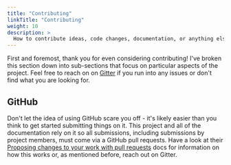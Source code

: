 ```yaml
---
title: "Contributing"
linkTitle: "Contributing"
weight: 10
description: >
  How to contribute ideas, code changes, documentation, or anything else
---
```


First and foremost, thank you for even considering contributing! I've broken this section down into sub-sections that focus on particular aspects of the project. Feel free to reach on on [Gitter](https://gitter.im/PiWeatherRock/community) if you run into any issues or don't find what you are looking for.

## GitHub

Don't let the idea of using GitHub scare you off - it's likely easier than you think to get started submitting things on it. This project and all of the documentation rely on it so all submissions, including submissions by project members, must come via a GitHub
pull requests. Have a look at their [Proposing changes to your work with pull requests](https://help.github.com/en/github/collaborating-with-issues-and-pull-requests/proposing-changes-to-your-work-with-pull-requests)
docs for information on how this works or, as mentioned before, reach out on Gitter.
